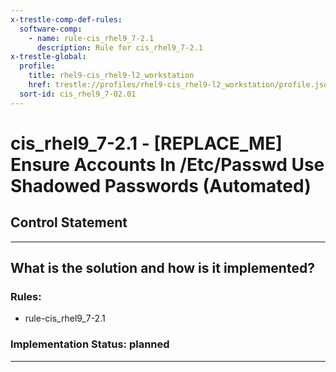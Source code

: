```yaml
---
x-trestle-comp-def-rules:
  software-comp:
    - name: rule-cis_rhel9_7-2.1
      description: Rule for cis_rhel9_7-2.1
x-trestle-global:
  profile:
    title: rhel9-cis_rhel9-l2_workstation
    href: trestle://profiles/rhel9-cis_rhel9-l2_workstation/profile.json
  sort-id: cis_rhel9_7-02.01
---
```


# cis_rhel9_7-2.1 - \[REPLACE_ME\] Ensure Accounts In /Etc/Passwd Use Shadowed Passwords (Automated)

## Control Statement

______________________________________________________________________

## What is the solution and how is it implemented?

<!-- For implementation status enter one of: implemented, partial, planned, alternative, not-applicable -->

<!-- Note that the list of rules under ### Rules: is read-only and changes will not be captured after assembly to JSON -->

<!-- Add control implementation description here for control: cis_rhel9_7-2.1 -->

### Rules:

  - rule-cis_rhel9_7-2.1

### Implementation Status: planned

______________________________________________________________________
